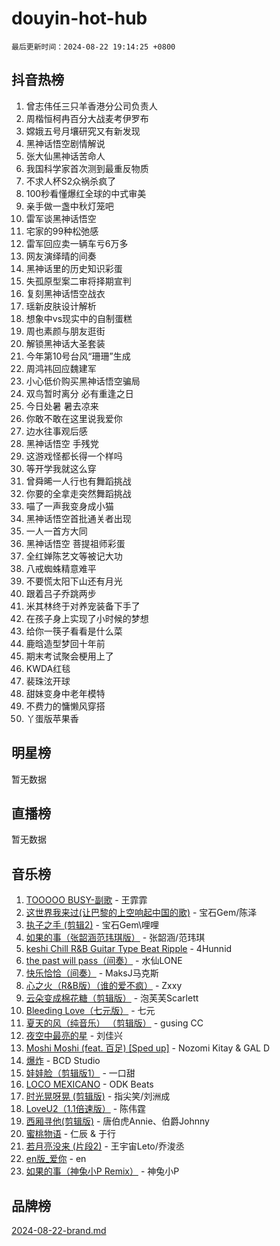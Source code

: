 # douyin-hot-hub

`最后更新时间：2024-08-22 19:14:25 +0800`

## 抖音热榜

1. 曾志伟任三只羊香港分公司负责人
1. 周楷恒柯冉百分大战麦考伊罗布
1. 嫦娥五号月壤研究又有新发现
1. 黑神话悟空剧情解说
1. 张大仙黑神话苦命人
1. 我国科学家首次测到最重反物质
1. 不求人杯S2众祸杀疯了
1. 100秒看懂爆红全球的中式审美
1. 亲手做一盏中秋灯笼吧
1. 雷军谈黑神话悟空
1. 宅家的99种松弛感
1. 雷军回应卖一辆车亏6万多
1. 网友演绎晴的间奏
1. 黑神话里的历史知识彩蛋
1. 失孤原型案二审将择期宣判
1. 复刻黑神话悟空战衣
1. 瑶新皮肤设计解析
1. 想象中vs现实中的自制蛋糕
1. 周也素颜与朋友逛街
1. 解锁黑神话大圣套装
1. 今年第10号台风“珊珊”生成
1. 周鸿祎回应魏建军
1. 小心低价购买黑神话悟空骗局
1. 双鸟暂时离分 必有重逢之日
1. 今日处暑 暑去凉来
1. 你敢不敢在这里说我爱你
1. 边水往事观后感
1. 黑神话悟空 手残党
1. 这游戏怪都长得一个样吗
1. 等开学我就这么穿
1. 曾舜晞一人行也有舞蹈挑战
1. 你要的全拿走突然舞蹈挑战
1. 喵了一声我变身成小猫
1. 黑神话悟空首批通关者出现
1. 一人一首方大同
1. 黑神话悟空 菩提祖师彩蛋
1. 全红婵陈艺文等被记大功
1. 八戒蜘蛛精意难平
1. 不要慌太阳下山还有月光
1. 跟着吕子乔跳两步
1. 米其林终于对养宠装备下手了
1. 在孩子身上实现了小时候的梦想
1. 给你一筷子看看是什么菜
1. 鹿晗造型梦回十年前
1. 期末考试聚会梗用上了
1. KWDA红毯
1. 裴珠泫开球
1. 甜妹变身中老年模特
1. 不费力的慵懒风穿搭
1. 丫蛋版苹果香

## 明星榜

暂无数据

## 直播榜

暂无数据

## 音乐榜

1. [TOOOOO BUSY-副歌](https://sf5-hl-cdn-tos.douyinstatic.com/obj/tos-cn-ve-2774/o0fmjGZetNDjSM5EimFs2QlzBg30YgByJMRQrC) - 王霏霏
1. [这世界我来过(让巴黎的上空响起中国的歌)](https://sf5-hl-cdn-tos.douyinstatic.com/obj/tos-cn-ve-2774/o4wXzBftoUMHKWsiWRwtI9iiGWnO8zjCBxAaAb) - 宝石Gem/陈泽
1. [执子之手 (剪辑2)](https://sf3-cdn-tos.douyinstatic.com/obj/tos-cn-ve-2774/oUoZLQjCc31XzqsBnBQUNgeKtYPBcgbFDwtfcu) - 宝石Gem\哩哩
1. [如果的事（张韶涵范玮琪版）](https://sf5-hl-cdn-tos.douyinstatic.com/obj/tos-cn-ve-2774/owI7MDDyzHddFIDNOFiTf8qYP1fafEiAgmjsCv) - 张韶涵/范玮琪
1. [keshi Chill R&B Guitar Type Beat Ripple](https://sf3-cdn-tos.douyinstatic.com/obj/tos-cn-ve-2774/okQIfmitAB3HpgZQo0YCEFEACcDhQngn0fkFIC) - 4Hunnid
1. [the past will pass（间奏）](https://sf5-hl-cdn-tos.douyinstatic.com/obj/tos-cn-ve-2774/oYi1aFWqIjwzlvAuryrQIMAFSoPpJyicp6BiZ) - 水仙LONE
1. [快乐恰恰（间奏）](https://sf5-hl-cdn-tos.douyinstatic.com/obj/tos-cn-ve-2774/oMesum3HvWQXJxuMFeVYzf54o2QzH5aEBPOCAn) - MaksJ马克斯
1. [心之火（R&B版）（谁的爱不疯）](https://sf6-cdn-tos.douyinstatic.com/obj/tos-cn-ve-2774/okemkEDaIBBE3OosftCgMxlFkLQZRw37t36ZQv) - Zxxy
1. [云朵变成棉花糖（剪辑版）](https://sf5-hl-cdn-tos.douyinstatic.com/obj/tos-cn-ve-2774/o8LC84GQLALFfXeyJmh8KE61byVQYMMeAZLfEI) - 泡芙芙Scarlett
1. [Bleeding Love（七元版）](https://sf5-hl-cdn-tos.douyinstatic.com/obj/tos-cn-ve-2774/oEgC9eZFHQ1MfSRnrfkzFp8AayDWqAQMABBgUs) - 七元
1. [夏天的风（纯音乐） （剪辑版）](https://sf3-cdn-tos.douyinstatic.com/obj/tos-cn-ve-2774/oUzLjBZZFQAoNRmGokEeD5zfQCObp6UeFAnTa6) - gusing CC
1. [夜空中最亮的星](https://sf5-hl-cdn-tos.douyinstatic.com/obj/tos-cn-ve-2774/o4IfgGwqqnFeXEMGaS8JBzJAdayAaCeoxqbjCD) - 刘佳兴
1. [Moshi Moshi (feat. 百足) [Sped up]](https://sf3-cdn-tos.douyinstatic.com/obj/tos-cn-ve-2774/ocCPFQcXJLeroaIdQLIGAoeeYM3OAUYGDguHXz) - Nozomi Kitay & GAL D
1. [爆炸](https://sf5-hl-cdn-tos.douyinstatic.com/obj/tos-cn-ve-2774/4abeb6e3794342cf9e7ce20282badd15) - BCD Studio
1. [娃娃脸（剪辑版1）](https://sf5-hl-cdn-tos.douyinstatic.com/obj/tos-cn-ve-2774/oIimSCgQoNUePTAZ1Ba7TeADY4KetGYsVFeaaB) - 一口甜
1. [LOCO MEXICANO](https://sf5-hl-cdn-tos.douyinstatic.com/obj/tos-cn-ve-2774/owxVoxJorA4ILBfsMAjU6t7O1xW9w0tS7EYzh6) - ODK Beats
1. [时光晃呀晃 (剪辑版)](https://sf3-cdn-tos.douyinstatic.com/obj/tos-cn-ve-2774/o8ACeQem3gwI1x3GIYGAfKG0LJebKFRJDwRwyW) - 指尖笑/刘洲成
1. [LoveU2（1.1倍速版）](https://sf5-hl-cdn-tos.douyinstatic.com/obj/tos-cn-ve-2774/oQMeDffLaEmgMwgCOEMAFCI6INzoFPgWdD0rsa) - 陈伟霆
1. [西厢寻他(剪辑版)](https://sf5-hl-cdn-tos.douyinstatic.com/obj/tos-cn-ve-2774/oUsAVfAQKlRNxEv5qxvIB8o5qmIWUcXbzJKJhw) - 唐伯虎Annie、伯爵Johnny
1. [蜜桃物语](https://sf3-cdn-tos.douyinstatic.com/obj/tos-cn-ve-2774/oIhOSCZtIACtYU4XQkngiW9kCBfVD1Fz9IYeqL) - 仁辰 & 于行
1. [若月亮没来 (片段2)](https://sf5-hl-cdn-tos.douyinstatic.com/obj/tos-cn-ve-2774/ocQavLLjkCOeDxGyYeIMGgNAIwJ0QXE1Ve3Fzv) - 王宇宙Leto/乔浚丞
1. [en版_爱你](https://sf5-hl-cdn-tos.douyinstatic.com/obj/tos-cn-ve-2774/oEDn5OQWGwJcMoiXFPLTgUzBICetMfDgIfAjaa) - en
1. [如果的事（神兔小P Remix）](https://sf3-cdn-tos.douyinstatic.com/obj/tos-cn-ve-2774/okHtAffz3g4ZB0BMQn9iC9BC6AciI3xCmgQTqt) - 神兔小P

## 品牌榜

[2024-08-22-brand.md](2024-08-22-brand.md)
